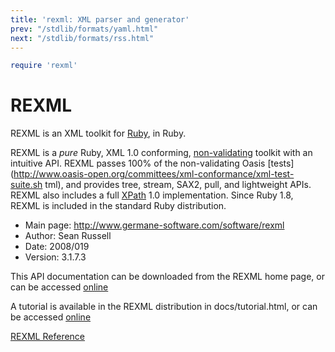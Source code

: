 ```yaml
---
title: 'rexml: XML parser and generator'
prev: "/stdlib/formats/yaml.html"
next: "/stdlib/formats/rss.html"
---
```



```ruby
require 'rexml'
```

# REXML

REXML is an XML toolkit for [Ruby](http://www.ruby-lang.org), in Ruby.

REXML is a *pure* Ruby, XML 1.0 conforming,
[non-validating](http://www.w3.org/TR/2004/REC-xml-20040204/#sec-conformance)
toolkit with an intuitive API. REXML passes 100% of the non-validating
Oasis
[tests](http://www.oasis-open.org/committees/xml-conformance/xml-test-suite.sh
tml), and provides tree, stream, SAX2, pull, and lightweight APIs. REXML
also includes a full [XPath](http://www.w3c.org/tr/xpath) 1.0
implementation. Since Ruby 1.8, REXML is included in the standard Ruby
distribution.

* Main page: http://www.germane-software.com/software/rexml
* Author: Sean Russell <serATgermaneHYPHENsoftwareDOTcom />
* Date: 2008/019
* Version: 3.1.7.3

This API documentation can be downloaded from the REXML home page, or
can be accessed
[online](http://www.germane-software.com/software/rexml_doc)

A tutorial is available in the REXML distribution in docs/tutorial.html,
or can be accessed
[online](http://www.germane-software.com/software/rexml/docs/tutorial.html)

[REXML
Reference](https://ruby-doc.org/stdlib-2.5.0/libdoc/rexml/rdoc/REXML.html)

